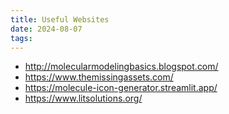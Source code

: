 ```yaml
---
title: Useful Websites
date: 2024-08-07
tags:
---
```

- http://molecularmodelingbasics.blogspot.com/
- https://www.themissingassets.com/
- https://molecule-icon-generator.streamlit.app/
- https://www.litsolutions.org/